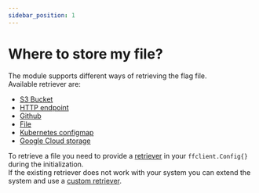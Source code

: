 ```yaml
---
sidebar_position: 1
---
```


# Where to store my file?
The module supports different ways of retrieving the flag file.  
Available retriever are:

- [S3 Bucket](s3)
- [HTTP endpoint](http)
- [Github](github)
- [File](file)
- [Kubernetes configmap](kubernetes_configmaps)
- [Google Cloud storage](google_cloud_storage)

To retrieve a file you need to provide a [retriever](https://pkg.go.dev/github.com/juliandanciu/go-feature-flag/retriever/#Retriever) in your `ffclient.Config{}` during the initialization.  
If the existing retriever does not work with your system you can extend the system and use a [custom retriever](custom.md).
